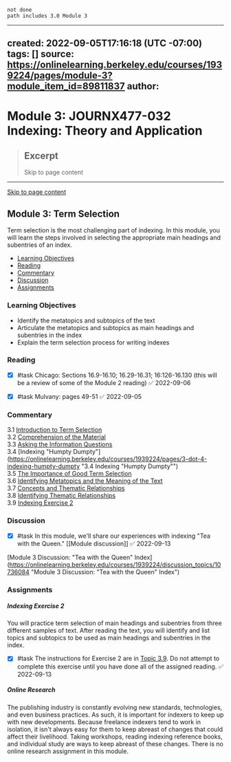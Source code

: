 ```tasks
not done
path includes 3.0 Module 3
```

---
created: 2022-09-05T17:16:18 (UTC -07:00)
tags: []
source: https://onlinelearning.berkeley.edu/courses/1939224/pages/module-3?module_item_id=89811837
author: 
---

# Module 3: JOURNX477-032 Indexing: Theory and Application

> ## Excerpt
> Skip to page content

---
[Skip to page content](https://onlinelearning.berkeley.edu/courses/1939224/pages/module-3?module_item_id=89811837#pagecontent)

## Module 3: Term Selection

Term selection is the most challenging part of indexing. In this module, you will learn the steps involved in selecting the appropriate main headings and subentries of an index.

-   [Learning Objectives](https://onlinelearning.berkeley.edu/courses/1939224/pages/module-3?module_item_id=89811837#S1)
-   [Reading](https://onlinelearning.berkeley.edu/courses/1939224/pages/module-3?module_item_id=89811837#S2)
-   [Commentary](https://onlinelearning.berkeley.edu/courses/1939224/pages/module-3?module_item_id=89811837#S3)
-   [Discussion](https://onlinelearning.berkeley.edu/courses/1939224/pages/module-3?module_item_id=89811837#S4)
-   [Assignments](https://onlinelearning.berkeley.edu/courses/1939224/pages/module-3?module_item_id=89811837#S5)

### Learning Objectives

-   Identify the metatopics and subtopics of the text
-   Articulate the metatopics and subtopics as main headings and subentries in the index
-   Explain the term selection process for writing indexes

### Reading

- [x] #task Chicago: Sections 16.9-16.10; 16.29-16.31; 16:126-16.130 (this will be a review of some of the Module 2 reading) ✅ 2022-09-06

- [x] #task Mulvany: pages 49-51 ✅ 2022-09-05

### Commentary

3.1 [Introduction to Term Selection](https://onlinelearning.berkeley.edu/courses/1939224/pages/3-dot-1-introduction-to-term-selection "3.1 Introduction To Term Selection")  
3.2 [Comprehension of the Material](https://onlinelearning.berkeley.edu/courses/1939224/pages/3-dot-2-comprehension-of-the-material "3.2 Comprehension Of The Material")  
3.3 [Asking the Information Questions](https://onlinelearning.berkeley.edu/courses/1939224/pages/3-dot-3-asking-the-information-questions "3.3 Asking The Information Questions")  
3.4 [Indexing "Humpty Dumpty"](https://onlinelearning.berkeley.edu/courses/1939224/pages/3-dot-4-indexing-humpty-dumpty "3.4 Indexing "Humpty Dumpty"")  
3.5 [The Importance of Good Term Selection](https://onlinelearning.berkeley.edu/courses/1939224/pages/3-dot-5-the-importance-of-good-term-selection "3.5 The Importance Of Good Term Selection")  
3.6 [Identifying Metatopics and the Meaning of the Text](https://onlinelearning.berkeley.edu/courses/1939224/pages/3-dot-6-identifying-metatopics-and-the-meaning-of-the-text "3.6 Identifying Metatopics And The Meaning Of The Text")  
3.7 [Concepts and Thematic Relationships](https://onlinelearning.berkeley.edu/courses/1939224/pages/3-dot-7-concepts-and-thematic-relationships "3.7 Concepts And Thematic Relationships")  
3.8 [Identifying Thematic Relationships](https://onlinelearning.berkeley.edu/courses/1939224/pages/3-dot-8-identifying-thematic-relationships "3.8 Identifying Thematic Relationships")  
3.9 [Indexing Exercise 2](https://onlinelearning.berkeley.edu/courses/1939224/pages/3-dot-9-indexing-exercise-2 "3.9 Indexing Exercise 2")

### Discussion

- [x] #task In this module, we'll share our experiences with indexing "Tea with the Queen." [[Module discussion]] ✅ 2022-09-13

[Module 3 Discussion: "Tea with the Queen" Index](https://onlinelearning.berkeley.edu/courses/1939224/discussion_topics/10736084 "Module 3 Discussion: "Tea with the Queen" Index")

### Assignments

##### **Indexing Exercise 2**

You will practice term selection of main headings and subentries from three different samples of text. After reading the text, you will identify and list topics and subtopics to be used as main headings and subentries in the index.

- [x] #task The instructions for Exercise 2 are in [Topic 3.9](https://onlinelearning.berkeley.edu/courses/1939224/pages/3-dot-9-indexing-exercise-2 "3.9 Indexing Exercise 2"). Do not attempt to complete this exercise until you have done all of the assigned reading. ✅ 2022-09-13

##### **Online Research**

The publishing industry is constantly evolving new standards, technologies, and even business practices. As such, it is important for indexers to keep up with new developments. Because freelance indexers tend to work in isolation, it isn't always easy for them to keep abreast of changes that could affect their livelihood. Taking workshops, reading indexing reference books, and individual study are ways to keep abreast of these changes. There is no online research assignment in this module.
